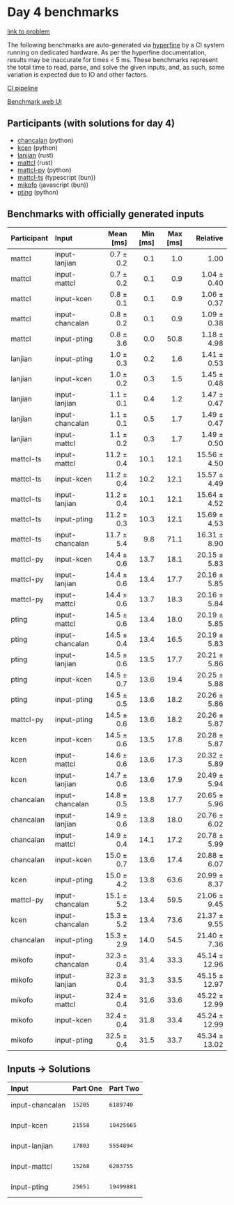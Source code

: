 # Day 4 benchmarks

[link to problem](https://adventofcode.com/2023/day/4)

The following benchmarks are auto-generated via
[hyperfine](https://github.com/sharkdp/hyperfine) by a CI system running on
dedicated hardware. As per the hyperfine documentation, results may be
inaccurate for times < 5 ms. These benchmarks represent the total time to read,
parse, and solve the given inputs, and, as such, some variation is expected due
to IO and other factors.

[CI pipeline](http://ci.papercode.net:8080/teams/main/pipelines/aoc2023)

[Benchmark web UI](https://aoc.ancalagon.black)


## Participants (with solutions for day 4)

- [chancalan](https://github.com/chancalan/aoc2023) (python)
- [kcen](https://github.com/kcen/aoc2023) (python)
- [lanjian](https://github.com/lanjian/aoc-2023) (rust)
- [mattcl](https://github.com/mattcl/aoc2023) (rust)
- [mattcl-py](https://github.com/mattcl/aoc2023-py) (python)
- [mattcl-ts](https://github.com/mattcl/aoc2023-js) (typescript (bun))
- [mikofo](https://github.com/mikofo/advent-of-code-2023) (javascript (bun))
- [pting](https://github.com/pting/aoc2023) (python)


## Benchmarks with officially generated inputs

| Participant | Input | Mean [ms] | Min [ms] | Max [ms] | Relative |
|:---|:---|---:|---:|---:|---:|
| mattcl | input-lanjian | 0.7 ± 0.2 | 0.1 | 1.0 | 1.00 |
| mattcl | input-mattcl | 0.7 ± 0.2 | 0.1 | 0.9 | 1.04 ± 0.40 |
| mattcl | input-kcen | 0.8 ± 0.1 | 0.1 | 0.9 | 1.06 ± 0.37 |
| mattcl | input-chancalan | 0.8 ± 0.2 | 0.1 | 0.9 | 1.09 ± 0.38 |
| mattcl | input-pting | 0.8 ± 3.6 | 0.0 | 50.8 | 1.18 ± 4.98 |
| lanjian | input-pting | 1.0 ± 0.3 | 0.2 | 1.6 | 1.41 ± 0.53 |
| lanjian | input-kcen | 1.0 ± 0.2 | 0.3 | 1.5 | 1.45 ± 0.48 |
| lanjian | input-lanjian | 1.1 ± 0.1 | 0.4 | 1.2 | 1.47 ± 0.47 |
| lanjian | input-chancalan | 1.1 ± 0.1 | 0.5 | 1.7 | 1.49 ± 0.47 |
| lanjian | input-mattcl | 1.1 ± 0.2 | 0.3 | 1.7 | 1.49 ± 0.50 |
| mattcl-ts | input-mattcl | 11.2 ± 0.4 | 10.1 | 12.1 | 15.56 ± 4.50 |
| mattcl-ts | input-kcen | 11.2 ± 0.4 | 10.2 | 12.1 | 15.57 ± 4.49 |
| mattcl-ts | input-lanjian | 11.2 ± 0.4 | 10.1 | 12.1 | 15.64 ± 4.52 |
| mattcl-ts | input-pting | 11.2 ± 0.3 | 10.3 | 12.1 | 15.69 ± 4.53 |
| mattcl-ts | input-chancalan | 11.7 ± 5.4 | 9.8 | 71.1 | 16.31 ± 8.90 |
| mattcl-py | input-kcen | 14.4 ± 0.6 | 13.7 | 18.1 | 20.15 ± 5.83 |
| mattcl-py | input-lanjian | 14.4 ± 0.6 | 13.4 | 17.7 | 20.16 ± 5.85 |
| mattcl-py | input-mattcl | 14.4 ± 0.6 | 13.7 | 18.3 | 20.16 ± 5.84 |
| pting | input-mattcl | 14.5 ± 0.6 | 13.4 | 18.0 | 20.19 ± 5.85 |
| pting | input-chancalan | 14.5 ± 0.4 | 13.4 | 16.5 | 20.19 ± 5.83 |
| pting | input-lanjian | 14.5 ± 0.6 | 13.5 | 17.7 | 20.21 ± 5.86 |
| pting | input-kcen | 14.5 ± 0.7 | 13.6 | 19.4 | 20.25 ± 5.88 |
| pting | input-pting | 14.5 ± 0.5 | 13.6 | 18.2 | 20.26 ± 5.86 |
| mattcl-py | input-pting | 14.5 ± 0.6 | 13.6 | 18.2 | 20.26 ± 5.87 |
| kcen | input-kcen | 14.5 ± 0.6 | 13.5 | 17.8 | 20.28 ± 5.87 |
| kcen | input-mattcl | 14.6 ± 0.6 | 13.6 | 17.3 | 20.32 ± 5.89 |
| kcen | input-lanjian | 14.7 ± 0.6 | 13.6 | 17.9 | 20.49 ± 5.94 |
| chancalan | input-chancalan | 14.8 ± 0.5 | 13.8 | 17.7 | 20.65 ± 5.96 |
| chancalan | input-lanjian | 14.9 ± 0.6 | 13.8 | 18.0 | 20.76 ± 6.02 |
| chancalan | input-mattcl | 14.9 ± 0.4 | 14.1 | 17.2 | 20.78 ± 5.99 |
| chancalan | input-kcen | 15.0 ± 0.7 | 13.6 | 17.4 | 20.88 ± 6.07 |
| kcen | input-pting | 15.0 ± 4.2 | 13.8 | 63.6 | 20.99 ± 8.37 |
| mattcl-py | input-chancalan | 15.1 ± 5.2 | 13.4 | 59.5 | 21.06 ± 9.45 |
| kcen | input-chancalan | 15.3 ± 5.2 | 13.4 | 73.6 | 21.37 ± 9.55 |
| chancalan | input-pting | 15.3 ± 2.9 | 14.0 | 54.5 | 21.40 ± 7.36 |
| mikofo | input-chancalan | 32.3 ± 0.4 | 31.4 | 33.3 | 45.14 ± 12.96 |
| mikofo | input-lanjian | 32.3 ± 0.4 | 31.3 | 33.5 | 45.15 ± 12.97 |
| mikofo | input-mattcl | 32.4 ± 0.4 | 31.6 | 33.6 | 45.22 ± 12.99 |
| mikofo | input-kcen | 32.4 ± 0.4 | 31.8 | 33.4 | 45.24 ± 12.99 |
| mikofo | input-pting | 32.5 ± 0.4 | 31.5 | 33.7 | 45.34 ± 13.02 |


## Inputs -> Solutions

| Input | Part One | Part Two |
|:---|:---|:---|
|input-chancalan|<pre>15205</pre>|<pre>6189740</pre>|
|input-kcen|<pre>21558</pre>|<pre>10425665</pre>|
|input-lanjian|<pre>17803</pre>|<pre>5554894</pre>|
|input-mattcl|<pre>15268</pre>|<pre>6283755</pre>|
|input-pting|<pre>25651</pre>|<pre>19499881</pre>|